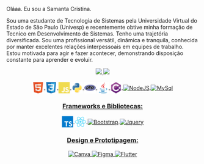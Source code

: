 Oláaa. Eu sou a Samanta Cristina.<br>
 
Sou uma estudante de Tecnologia de Sistemas pela Universidade Virtual do Estado de São Paulo (Univesp) e recentemente obtive minha formação de Tecnico em Desenvolvimento de Sistemas. Tenho uma trajetória diversificada.
Sou uma profissional versátil, dinâmica e tranquila, conhecida por manter excelentes relações interpessoais em equipes de trabalho.
Estou motivada para agir e fazer acontecer, demonstrando disposição constante para aprender e evoluir.
<br>
<div align="center">
  <a href="https://github.com/sammyhup">
  <img height="150em" src="https://github-readme-stats.vercel.app/api?username=sammyhup&show_icons=true&theme=dracula&include_all_commits=true&count_private=true"/>
  <img height="150em" src="https://github-readme-stats.vercel.app/api/top-langs/?username=sammyhup&layout=compact&langs_count=7&theme=dracula"/>
</div>
 
<div align="center" style="display: inline_block"><br>
 
  <img align="center" alt="Sammy-HTML" height="30" width="30" src="https://raw.githubusercontent.com/devicons/devicon/master/icons/html5/html5-original.svg">
  <img align="center" alt="Sammy-CSS" height="30" width="30" src="https://raw.githubusercontent.com/devicons/devicon/master/icons/css3/css3-original.svg">
  
 <img align="center" alt="Sammy-Js" height="30" width="30" src="https://raw.githubusercontent.com/devicons/devicon/master/icons/javascript/javascript-plain.svg">
 <img align="center" alt="Sammy-Python" height="30" width="30" src="https://raw.githubusercontent.com/devicons/devicon/master/icons/python/python-original.svg">
 <img align="center" alt="Sammy-Php" height="30" width="30" src="https://raw.githubusercontent.com/devicons/devicon/master/icons/php/php-original.svg">
 <img align="center" alt="Sammy-Java" height="30" width="30" src="https://raw.githubusercontent.com/devicons/devicon/master/icons/java/java-original.svg">
 <img align="center" alt="Sammy-Csharp" height="30" width="30" src="https://raw.githubusercontent.com/devicons/devicon/master/icons/csharp/csharp-original.svg">
 <img align="center" alt="NodeJS" height="30" width="30" src="https://cdn.jsdelivr.net/gh/devicons/devicon/icons/nodejs/nodejs-original.svg" style="width: 50px"/> 
 <img align="center" alt="MySql" src="https://cdn.jsdelivr.net/gh/devicons/devicon/icons/mysql/mysql-original.svg"/ style="width: 70px">
 
 ### Frameworks e Bibliotecas:  
 
 <img align="center" alt="Sammy-Ts" height="30" width="30" src="https://raw.githubusercontent.com/devicons/devicon/master/icons/typescript/typescript-plain.svg">
 <img align="center" alt="Sammy-React" height="30" width="30" src="https://raw.githubusercontent.com/devicons/devicon/master/icons/react/react-original.svg">
  <img align="center" alt="Bootstrap"  src="https://img.shields.io/badge/Bootstrap-563D7C?style=for-the-badge&logo=bootstrap&logoColor=white"/>
 <img align="center" alt="Jquery"  src="https://img.shields.io/badge/jQuery-0769AD?style=for-the-badge&logo=jquery&logoColor=whitee"/>

  
### Design e Prototipagem:   
  
  <img align="center" alt="Canva" src="https://img.shields.io/badge/Canva-%2300C4CC.svg?&style=for-the-badge&logo=Canva&logoColor=white"/>
  <img align="center" alt="Figma"  src="https://img.shields.io/badge/Figma-F24E1E?style=for-the-badge&logo=figma&logoColor=white"/>
  <img align="center" alt="Flutter"  src="https://img.shields.io/badge/Flutter-02569B?style=for-the-badge&logo=flutter&logoColor=white"/>
</div>



  


